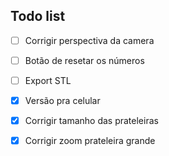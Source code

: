 ## Todo list


- [ ] Corrigir perspectiva da camera
- [ ] Botão de resetar os números
- [ ] Export STL

- [X] Versão pra celular
- [X] Corrigir tamanho das prateleiras
- [X] Corrigir zoom prateleira grande